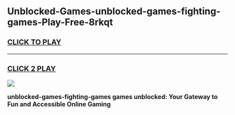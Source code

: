 
## Unblocked-Games-unblocked-games-fighting-games-Play-Free-8rkqt
<h3>
<a href="https://premium76.site?title=unblocked-games-fighting-games&ref=15A">CLICK TO PLAY</a></h3>
<hr>

<h3>
<a href="https://premium76.site?title=unblocked-games-fighting-games&ref=15A">CLICK 2 PLAY</a>
  
</h3>

<a href="https://premium76.site?title=unblocked-games-fighting-games&ref=15A"><img src="https://clearcache.store/games.png"></a>


**unblocked-games-fighting-games games unblocked: Your Gateway to Fun and Accessible Online Gaming**
